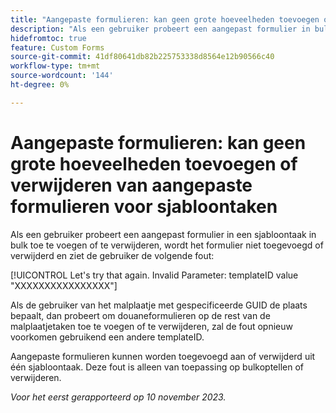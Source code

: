 ```yaml
---
title: "Aangepaste formulieren: kan geen grote hoeveelheden toevoegen of verwijderen van aangepaste formulieren voor sjabloontaken"
description: "Als een gebruiker probeert een aangepast formulier in bulk toe te voegen of te verwijderen voor een sjabloontaak, wordt het formulier niet toegevoegd of verwijderd en ziet de gebruiker een fout."
hidefromtoc: true
feature: Custom Forms
source-git-commit: 41df80641db82b225753338d8564e12b90566c40
workflow-type: tm+mt
source-wordcount: '144'
ht-degree: 0%

---
```



# Aangepaste formulieren: kan geen grote hoeveelheden toevoegen of verwijderen van aangepaste formulieren voor sjabloontaken

Als een gebruiker probeert een aangepast formulier in een sjabloontaak in bulk toe te voegen of te verwijderen, wordt het formulier niet toegevoegd of verwijderd en ziet de gebruiker de volgende fout:

[!UICONTROL Let's try that again. Invalid Parameter: templateID value "XXXXXXXXXXXXXXXX"]

Als de gebruiker van het malplaatje met gespecificeerde GUID de plaats bepaalt, dan probeert om douaneformulieren op de rest van de malplaatjetaken toe te voegen of te verwijderen, zal de fout opnieuw voorkomen gebruikend een andere templateID.

Aangepaste formulieren kunnen worden toegevoegd aan of verwijderd uit één sjabloontaak. Deze fout is alleen van toepassing op bulkoptellen of verwijderen.

_Voor het eerst gerapporteerd op 10 november 2023._
